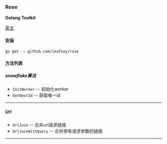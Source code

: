 ### Rose

**Golang Toolkit**

[英文](README.md)

#### 安装

```sh
go get -u github.com/leafney/rose
```

#### 方法列表

##### snowflake算法

* `InitWorker` -- 初始化worker
* `GetNextId` -- 获取唯一id

---

##### Url

* `UrlJoin` -- 合并url请求链接
* `UrlJoinWithQuery` -- 合并带有请求参数的链接

---

